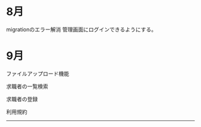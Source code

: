 # 8月
migrationのエラー解消
管理画面にログインできるようにする。

# 9月
ファイルアップロード機能

求職者の一覧検索

求職者の登録

利用規約
________________

